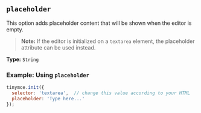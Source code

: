 ## `placeholder`

This option adds placeholder content that will be shown when the editor is empty.

> **Note:** If the editor is initialized on a `textarea` element, the placeholder attribute can be used instead.

**Type:** `String`

### Example: Using `placeholder`

```js
tinymce.init({
  selector: 'textarea',  // change this value according to your HTML
  placeholder: 'Type here...'
});
```
